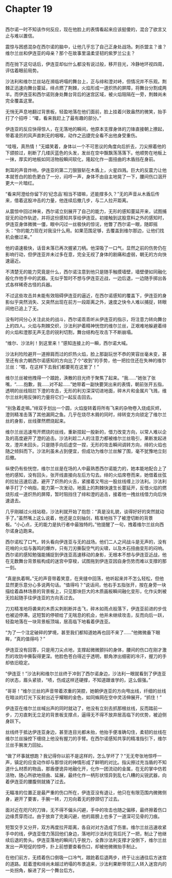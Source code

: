 # Chapter 19

<br>
西尔诺一时不知该作何反应，现在他脸上的表情看起来应该挺傻的，混合了欲言又止与难以置信。

震惊与困惑混杂在西尔诺的脑中，让他几乎忘了自己正身处战场。刺杀盟主？谁？维尔兰丝和伊连亚的母亲？那个在故事里温柔坚韧的紫罗兰公主？

而在抛下这句话后，伊连亚却似什么都没有说过般，移开目光，冷静地环视四周，评估着眼前局势。

沙法利和维尔兰丝站在濒临坍塌的舞台上，正与绯和澄对峙，但情况并不乐观。荆棘正迅速向舞台蔓延，绯点燃了荆棘，火焰形成一道炽热的屏障，将舞台分割成两半。而伊连亚和西尔诺则身处舞台背后的迷宫区域，被火焰阻隔在一旁，荆棘尚未完全覆盖这里。  

无悄无声息地翻过背景板，轻盈地落在他们面前，脸上挂着兴致盎然的微笑，抬手打了个招呼：“嚯，看来我赶上了最有趣的部分。”

伊连亚的反应快得惊人，在无落地的瞬间，他原本支撑身体的刀锋直接朝上撩起，带着凌厉的风声直刺无的咽喉，动作之迅捷完全看不出他身受重伤。

“哇哦，真热情！”无嬉笑着，身体以一个不可思议的角度向后折去，刀尖擦着他的下颌掠过，削断了几缕灰蓝色的头发，发丝在空中飘飘荡荡落下。他顺势在地板上一抹，厚实的地板如同活物般瞬间软化，隆起化作一面扭曲的木盾挡在身前。

刺耳的声音炸响，伊连亚的第二刀狠狠斩在木盾上，火星四溅。巨大的反震力让他本就苍白的脸色更白了一分，闷哼一声，身体不由自主地晃了一下，腰间伤口洇开更大一片暗红。

“看来阿澄给你留下的‘纪念品’相当不错嘛，还能撑多久？”无的声音从木盾后传来，借着这股冲击的力量，他连续后撤几步，与二人拉开距离。

从震惊中回过神来，西尔诺立刻展开了自己的能力，无形的感知蔓延开来，试图捕捉无的动作轨迹，并将这份感知共享给伊连亚。初接触到这股意料之外的感知时，伊连亚身体微微一僵，眼中闪过一丝极快的惊诧，他瞥了西尔诺一眼，随即摇头：“你的能力现在对我没什么用。如果范围足够，去覆盖到维尔那边，让他们找机会撤过来。”

他的语速极快，话音未落已再次握紧刀柄。他深吸了一口气，显然之前的伤势仍在影响行动，但伊连亚并未过多在意，完全无视了身体的剧痛和虚弱，朝无的方向快速逼近。

不清楚无的能力究竟是什么，西尔诺注意到他只是随手触摸墙壁，墙壁便如同融化般化作他手中的武器。无似乎暂时不想与伊连亚近战，一边后退，一边随手掷出各式各样稀奇古怪的兵器。

不过这些攻击并未能有效阻碍伊连亚的逼近，在西尔诺感知的覆盖下，伊连亚的身影似乎突然消失、又突然出现在前方一段距离之外，速度之快令人难以捕捉，转眼间他已追上了无。

没有时间分心关注此处的战斗，西尔诺乖乖听从伊连亚的指示，将注意力转向舞台上的四人。火焰与荆棘交织，沙法利护着精神恍惚的维尔兰丝，正艰难地躲避着绯的火焰和澄那无声无息的锐利切割，舞台结构在攻击下不断崩塌。

“维尔、沙法利！到这里来！”感知连接上的一瞬，西尔诺大喊。

沙法利险险避开一道擦肩而过的炽热火焰，脸上那副玩世不恭的笑容丝毫未变，甚至还有余力朝西尔诺感知的方向比了个“收到”的手势，他一把拉住还在失神的维尔兰丝：“喂，在这样下去我们都要死在这里了！”

维尔兰丝被他拽得一个踉跄，涣散的目光终于聚焦了起来。“我……”她张了张嘴，“……抱歉，我……对不起……”她带着一副快要哭出来的表情，朝前张开五指，透明的丝线阻拦下澄的攻击，无形的利刃深深切进地面，碎木片和金属片飞溅，维尔兰丝利用反弹的力量将它们一起反击回去。

“别急着走嘛。”绯双手划出一个圆，火焰旋转着将所有飞来的杂物卷入烧成灰烬，澄则精准击落了其他漏网之鱼。几乎在烧尽木屑的同时，绯转变方向锁定了维尔兰丝的身影，丝线骤然燃烧起来。

维尔兰丝迅速甩开燃烧的丝线，重新捏起一股新的，借力改变方向，以常人难以企及的高度避开了澄的追击。沙法利趁二人的注意力都被维尔兰丝吸引，果断发起进攻，澄并未回头，只是随手向后虚空一捏，无形的攻击瞬间调转方向，绯的火焰也随之倾斜而下。沙法利虽未占到便宜，但成功为维尔兰丝解了围，毫不犹豫地立刻后撤。

纵使仍有些恍惚，维尔兰丝是在场的人中最熟悉西尔诺能力的，她本能地配合上了他的感知，没有回头，张开线直接向左后方勾去。绯的火焰席卷而来，她借着丝弦的拉扯迅速后退，避开了炽热的火舌，紧接着又甩出一股丝线缠上沙法利。沙法利单手打了个响指，能力第一次发动，地面上的荆棘快速生长蔓延开，反借火焰的燃烧形成一道炽热的屏障，暂时阻挡住了绯和澄的追击，接着他一拽丝线借力向后快速退去。

几乎刚越过火线站稳，沙法利就开始了抱怨：“真是没礼貌，谈得好好的突然就动手了。”虽然嘴上这么说着，他还是立刻抽剑，精准地挡下了被澄切断的背景板。“小心点，无的能力是执行者中最独特的。”他提醒了一句，拽着维尔兰丝向西尔诺身边跑来。

西尔诺松了口气，转头看向伊连亚与无的战场。他们二人之间战斗是无声的，没有花哨的火焰与轰鸣的爆炸，只有刀刃撕裂空气的尖啸，以及木石扭曲变形的闷响。西尔诺的感知勉强能捕捉到伊连亚高速移动的身影，无根本不想与伊连亚近战，他在无数舞台背景板构成的迷宫中穿梭，试图拖到伊连亚因自身伤势而难以支撑的那一刻。

“真是执着啊。”无的声音带着笑意，在夹缝中回荡，他听起来并不怎么轻松，但他显然更乐意分心多说两句话。“值得吗？”说话间，他右手五指张开，按在身旁一块描绘着森林场景的背景板上，只见那块巨大的木质画板瞬间融化变形，化作尖刺被无捡起随手往伊连亚的方向丢过去。

刀刃精准地将袭来的木质尖刺削断并击飞，碎木如雨点般落下，伊连亚前进的步伐也被迫停滞。这短暂的停顿给了无喘息的机会，他并未继续攻击，反而向后一跃，轻盈地落在一块背景板顶端，居高临下地看着伊连亚。

“为了一个注定破碎的梦境，甚至我们都知道她再也回不来了……”他微微垂下眼眸，“真的值得吗？”

伊连亚没有回答，只是用刀尖点地，支撑起微微颤抖的身体，腰间的伤口在刚才激烈的攻防中撕裂得更深。他脸色苍白得近乎透明，额角渗出细密的冷汗，握刀的手却依旧稳定。

“伊连亚！”沙法利和维尔兰丝终于冲到了西尔诺身边，沙法利一眼就看到了伊连亚的状态，眉头紧锁，“啧，伤成这样还硬撑，不知道跟谁学的，这么倔强。”

“哥哥！”维尔兰丝的声音带着浓重的哭腔，她朝伊连亚的方向甩出线，纤细的丝线在暗淡的灯光下反射出近乎耀眼的金色，如同蛛网在空中灵活伸展开，“抓住！”

伊连亚在维尔兰丝喊出声的同时就动了，他没有立刻去抓那根丝线，反而踏前一步，刀刃直刺无立足的背景板支撑点，逼得无不得不放弃居高临下的优势，被迫侧身跃下。

丝线终于抵达伊连亚身边，甚至连目光都未抬，他抬手便准确勾住，柔韧的丝线在维尔兰丝操控下缠绕上他没有握刀的手臂。在西尔诺感知共享的精准指引下，维尔兰丝手腕发力回扯。

“做了坏事就想跑？我记得你以前不是这样的，怎么学坏了？”无无夸张地惊呼一声，镇定的应变动作却与那惊诧的神情形成了鲜明的对比。指尖擦过充当盾的不知道什么材质的物品，那盾便诡异地融化开，化作一团流动的金属，在无的掌中仿若活物，随心所欲地扭曲、延展，最终化作一柄形状怪异到乱七八糟的尖锐武器，向着伊连亚的腰腹侧就捅了过去。

无瞄准的位置正是最严重的伤口所在，伊连亚没有退让，他只在有限范围内微微侧身，避开了要害，手腕一转，刀刃向着无的脖颈切了过去。

面对近在咫尺的刀锋，无不得不偏头闪避，手中的攻击也随之偏移，最终擦着伤口边缘贯穿而过。由于放弃了完美闪避，他的肩膀上也多了一道深可见骨的刀痕。

短暂交手又分开，双方再度拉开距离，各自对对方造成了伤害。维尔兰丝迅速收紧手中的线，伊连亚借力荡回他们身边，落地时沙法利在背后托了一把，制止了他继续后退的势头。伊连亚落地的瞬间几乎脱力，全靠沙法利支撑才没倒下，维尔兰丝发出一声短促的惊呼，扑上前想要查看伤口，却被他微微抬手制止。

在他们前方，无捂着伤口倒吸一口冷气，踉跄着后退两步，终于让出通往后方迷宫的道路。趁着澄和绯尚未越过坍塌的布景追来，沙法利果断带领三人转入迷宫内的一处拐角，躲进了另一个舞台后方。
